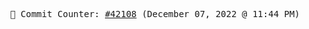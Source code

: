 <p align="center">
    <samp>
        📮 Commit Counter: <a href="https://github.com/Javascript-void0/Javascript-void0/commits/main">#42108</a> (December 07, 2022 @ 11:44 PM)
    </samp>
</p>